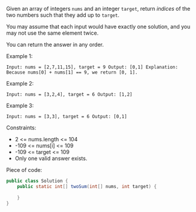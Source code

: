 Given an array of integers `nums` and an integer `target`, return _indices_ of the two numbers such that they add up to `target`.

You may assume that each input would have exactly one solution, and you may not use the same element twice.

You can return the answer in any order.

Example 1:

`Input: nums = [2,7,11,15], target = 9
Output: [0,1]
Explanation: Because nums[0] + nums[1] == 9, we return [0, 1].`

Example 2:

`Input: nums = [3,2,4], target = 6
Output: [1,2]`

Example 3:

`Input: nums = [3,3], target = 6
Output: [0,1]`

Constraints:

* 2 <= nums.length <= 104
* -109 <= nums[i] <= 109
* -109 <= target <= 109
* Only one valid answer exists.

Piece of code:
```java
public class Solution {
    public static int[] twoSum(int[] nums, int target) {
        
    }
}
```